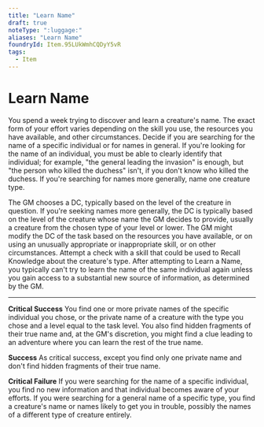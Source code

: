 ```yaml
---
title: "Learn Name"
draft: true
noteType: ":luggage:"
aliases: "Learn Name"
foundryId: Item.95LUkWmhCQDyY5vR
tags:
  - Item
---
```


# Learn Name

You spend a week trying to discover and learn a creature's name. The exact form of your effort varies depending on the skill you use, the resources you have available, and other circumstances. Decide if you are searching for the name of a specific individual or for names in general. If you're looking for the name of an individual, you must be able to clearly identify that individual; for example, "the general leading the invasion" is enough, but "the person who killed the duchess" isn't, if you don't know who killed the duchess. If you're searching for names more generally, name one creature type.

The GM chooses a DC, typically based on the level of the creature in question. If you're seeking names more generally, the DC is typically based on the level of the creature whose name the GM decides to provide, usually a creature from the chosen type of your level or lower. The GM might modify the DC of the task based on the resources you have available, or on using an unusually appropriate or inappropriate skill, or on other circumstances. Attempt a check with a skill that could be used to Recall Knowledge about the creature's type. After attempting to Learn a Name, you typically can't try to learn the name of the same individual again unless you gain access to a substantial new source of information, as determined by the GM.

* * *

**Critical Success** You find one or more private names of the specific individual you chose, or the private name of a creature with the type you chose and a level equal to the task level. You also find hidden fragments of their true name and, at the GM's discretion, you might find a clue leading to an adventure where you can learn the rest of the true name.

**Success** As critical success, except you find only one private name and don't find hidden fragments of their true name.

**Critical Failure** If you were searching for the name of a specific individual, you find no new information and that individual becomes aware of your efforts. If you were searching for a general name of a specific type, you find a creature's name or names likely to get you in trouble, possibly the names of a different type of creature entirely.

